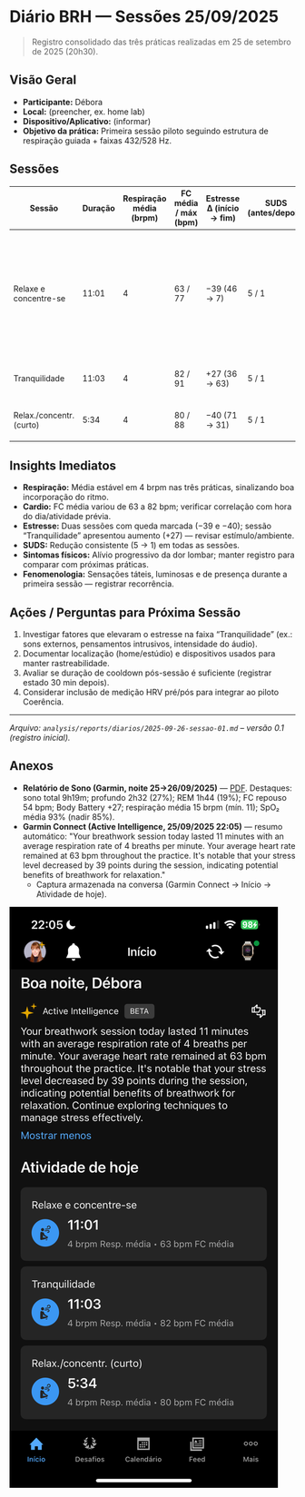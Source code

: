 # Diário BRH — Sessões 25/09/2025

> Registro consolidado das três práticas realizadas em 25 de setembro de 2025 (20h30).

## Visão Geral

- **Participante:** Débora
- **Local:** (preencher, ex. home lab)
- **Dispositivo/Aplicativo:** (informar)
- **Objetivo da prática:** Primeira sessão piloto seguindo estrutura de respiração guiada + faixas 432/528 Hz.

## Sessões

| Sessão | Duração | Respiração média (brpm) | FC média / máx (bpm) | Estresse Δ (início → fim) | SUDS (antes/depois) | Dor (antes → depois) | Humor (antes → depois) | Observações-chave |
| --- | --- | --- | --- | --- | --- | --- | --- | --- |
| Relaxe e concentre-se | 11:01 | 4 | 63 / 77 | −39 (46 → 7) | 5 / 1 | Cervical/lombar → apenas cervical leve | Neutro → neutro (bom) | Flash de luz branca; sensação de toque; percepção de presença; fluxo de informações pelo topo da cabeça; importância do exercício respiratório. |
| Tranquilidade | 11:03 | 4 | 82 / 91 | +27 (36 → 63) | 5 / 1 | Cervical/lombar → apenas cervical leve | Neutro → neutro (bom) | (Notas adicionais a preencher) |
| Relax./concentr. (curto) | 5:34 | 4 | 80 / 88 | −40 (71 → 31) | 5 / 1 | Cervical/lombar → apenas cervical leve | Neutro → neutro (bom) | (Notas adicionais a preencher) |

## Insights Imediatos

- **Respiração:** Média estável em 4 brpm nas três práticas, sinalizando boa incorporação do ritmo.
- **Cardio:** FC média variou de 63 a 82 bpm; verificar correlação com hora do dia/atividade prévia.
- **Estresse:** Duas sessões com queda marcada (−39 e −40); sessão “Tranquilidade” apresentou aumento (+27) — revisar estímulo/ambiente.
- **SUDS:** Redução consistente (5 → 1) em todas as sessões.
- **Sintomas físicos:** Alívio progressivo da dor lombar; manter registro para comparar com próximas práticas.
- **Fenomenologia:** Sensações táteis, luminosas e de presença durante a primeira sessão — registrar recorrência.

## Ações / Perguntas para Próxima Sessão

1. Investigar fatores que elevaram o estresse na faixa “Tranquilidade” (ex.: sons externos, pensamentos intrusivos, intensidade do áudio).
2. Documentar localização (home/estúdio) e dispositivos usados para manter rastreabilidade.
3. Avaliar se duração de cooldown pós-sessão é suficiente (registrar estado 30 min depois).
4. Considerar inclusão de medição HRV pré/pós para integrar ao piloto Coerência.

---

*Arquivo: `analysis/reports/diarios/2025-09-26-sessao-01.md` – versão 0.1 (registro inicial).* 

## Anexos

- **Relatório de Sono (Garmin, noite 25→26/09/2025)** — [PDF](2025-09-26-sono.pdf). Destaques: sono total 9h19m; profundo 2h32 (27%); REM 1h44 (19%); FC repouso 54 bpm; Body Battery +27; respiração média 15 brpm (mín. 11); SpO₂ média 93% (nadir 85%).
- **Garmin Connect (Active Intelligence, 25/09/2025 22:05)** — resumo automático: "Your breathwork session today lasted 11 minutes with an average respiration rate of 4 breaths per minute. Your average heart rate remained at 63 bpm throughout the practice. It's notable that your stress level decreased by 39 points during the session, indicating potential benefits of breathwork for relaxation."
    - Captura armazenada na conversa (Garmin Connect → Início → Atividade de hoje).

![Garmin Connect](2025-09-26-sessao-01-garmin.png)

